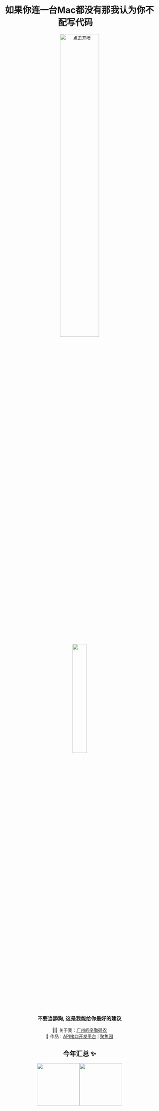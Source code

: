 <h1 align="center">
如果你连一台Mac都没有那我认为你不配写代码 &nbsp;&nbsp;&nbsp;
</h1>

<p align="center">
<img src="https://i.imgur.com/6fH0QkL.jpg" alt="点击开喷" width="50%"/>
</p>

<p align="center">
<img src="https://user-images.githubusercontent.com/21078112/163754171-0e917f6d-22e9-4add-8705-b664d12949a6.gif" width="30%" />
</p>
<h3 align="center">
不要当舔狗, 这是我能给你最好的建议
</h3>

<div align="center">
  <div align="center">
👨‍💻 关于我：<a href="https://blog.bobochang.work" target="_blank">广州的辛勤码农</a>
  </div>
  <div align="center">
🏡 作品：<a href="https://github.com/bobochangzzz/bobochangAPI-backend" target="_blank">API接口开发平台</a> | <a href="https://friend.bobochang.work" target="_blank">聚焦园</a> 
  </div>
</div>

<h2 align="center">今年汇总 ✨</h2>
<div align="center">
<img align="" height="137px" src="https://github-readme-stats.vercel.app/api?username=bobochangzzz&hide_title=true&hide_border=true&show_icons=true&include_all_commits=true&line_height=21&bg_color=0,EC6C6C,FFD479,FFFC79,73FA79&theme=graywhite&locale=cn" /><img alizgn="" height="137px" src="https://github-readme-stats.vercel.app/api/top-langs/?username=bobochangzzz&hide_title=true&hide_border=true&layout=compact&bg_color=0,73FA79,73FDFF,D783FF&theme=graywhite&locale=cn" />
</div>

